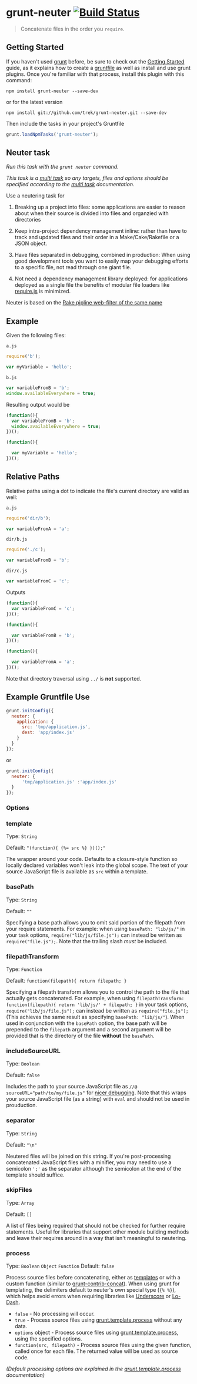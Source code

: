 # grunt-neuter [![Build Status](https://travis-ci.org/trek/grunt-neuter.png)](https://travis-ci.org/trek/grunt-neuter)


> Concatenate files in the order you `require`.

## Getting Started
If you haven't used [grunt][] before, be sure to check out the [Getting Started][] guide, as it explains how to create a [gruntfile][Getting Started] as well as install and use grunt plugins. Once you're familiar with that process, install this plugin with this command:

```shell
npm install grunt-neuter --save-dev
```
or for the latest version

```shell
npm install git://github.com/trek/grunt-neuter.git --save-dev
```

Then include the tasks in your project's Gruntfile

```javascript
grunt.loadNpmTasks('grunt-neuter');
```


[grunt]: http://gruntjs.com/
[Getting Started]: https://github.com/gruntjs/grunt/wiki/Getting-started


## Neuter task
_Run this task with the `grunt neuter` command._

_This task is a [multi task](https://github.com/gruntjs/grunt/wiki/Configuring-tasks) so any targets, files and options should be specified according to the [multi task](https://github.com/gruntjs/grunt/wiki/Configuring-tasks) documentation._

Use a neutering task for

  1. Breaking up a project into files: some applications are easier to reason about
     when their source is divided into files and organzied with directories

  2. Keep intra-project dependency management inline: rather than have to track
     and updated files and their order in a Make/Cake/Rakefile or a JSON object.

  3. Have files separated in debugging, combined in production: When using
     good development tools you want to easily map your debugging efforts to
     a specific file, not read through one giant file.

  4. Not need a dependency management library deployed: for applications
     deployed as a single file the benefits of modular file loaders like
     [require.js](http://requirejs.org/) is minimized.

Neuter is based on the [Rake pipline web-filter of the same name](https://github.com/wycats/rake-pipeline-web-filters)

## Example
Given the following files:

`a.js`
```javascript
require('b');

var myVariable = 'hello';
```

`b.js`
```javascript
var variableFromB = 'b';
window.availableEverywhere = true;
```

Resulting output would be

```javascript
(function(){
  var variableFromB = 'b';
  window.availableEverywhere = true;
})();

(function(){

  var myVariable = 'hello';
})();
```

## Relative Paths
Relative paths using a dot to indicate the file's current directory are valid as well:

`a.js`
```javascript
require('dir/b');

var variableFromA = 'a';
```

`dir/b.js`
```javascript
require('./c');

var variableFromB = 'b';
```

`dir/c.js`
```javascript
var variableFromC = 'c';
```

Outputs

```javascript
(function(){
  var variableFromC = 'c';
})();

(function(){

  var variableFromB = 'b';
})();

(function(){

  var variableFromA = 'a';
})();
```

Note that directory traversal using `../` is **not** supported.

## Example Gruntfile Use
```javascript
grunt.initConfig({
  neuter: {
    application: {
      src: 'tmp/application.js',
      dest: 'app/index.js' 
    }
  }
});
```

or

```javascript
grunt.initConfig({
  neuter: {
      'tmp/application.js' :'app/index.js'
  }
});
```



### Options

### template
Type: `String`

Default: `"(function){ {%= src %} })();"`

The wrapper around your code. Defaults to a closure-style function so locally declared variables
won't leak into the global scope. The text of your source JavaScript file is available as `src`
within a template.

### basePath
Type: `String`

Default: `""`

Specifying a base path allows you to omit said portion of the filepath from your require statements. For example: when using `basePath: "lib/js/"` in your task options, `require("lib/js/file.js");` can instead be written as `require("file.js");`. Note that the trailing slash *must* be included.

### filepathTransform
Type: `Function`

Default: `function(filepath){ return filepath; }`

Specifying a filepath transform allows you to control the path to the file that actually gets concatenated. For example, when using `filepathTransform: function(filepath){ return 'lib/js/' + filepath; }` in your task options, `require("lib/js/file.js");` can instead be written as `require("file.js");` (This achieves the same result as specifying `basePath: "lib/js/"`). When used in conjunction with the `basePath` option, the base path will be prepended to the `filepath` argument and a second argument will be provided that is the directory of the file **without** the `basePath`.

### includeSourceURL
Type: `Boolean`

Default: `false`

Includes the path to your source JavaScript file as `//@ sourceURL="path/to/my/file.js"` for
[nicer debugging](http://www.html5rocks.com/en/tutorials/developertools/sourcemaps/#toc-sourceurl). Note that this wraps your source JavaScript file (as a string) with `eval` and should not be used in prouduction.

### separator
Type: `String`

Default: `"\n"`

Neutered files will be joined on this string. If you're post-processing concatenated JavaScript files with a minifier, you may need to use a semicolon `';'` as the separator although the semicolon at the end of the template should suffice.

### skipFiles
Type: `Array`

Default: `[]`

A list of files being required that should not be checked for further require statements.
Useful for libraries that support other module building methods and leave their requires
around in a way that isn't meaningful to neutering.

### process
Type: `Boolean` `Object` `Function` Default: `false`

Process source files before concatenating, either as [templates](https://github.com/gruntjs/grunt/wiki/grunt.template) or with a custom function (similar to [grunt-contrib-concat](https://github.com/gruntjs/grunt-contrib-concat)). When using grunt for templating, the delimiters default to neuter's own special type (`{% %}`), which helps avoid errors when requiring libraries like [Underscore](http://underscorejs.org/) or [Lo-Dash](http://lodash.com/).

* `false` - No processing will occur.
* `true` - Process source files using [grunt.template.process][] without any data.
* `options` object - Process source files using [grunt.template.process][], using the specified options.
* `function(src, filepath)` - Process source files using the given function, called once for each file. The returned value will be used as source code.

_(Default processing options are explained in the [grunt.template.process][] documentation)_

  [grunt.template.process]: https://github.com/gruntjs/grunt/wiki/grunt.template#grunttemplateprocess
